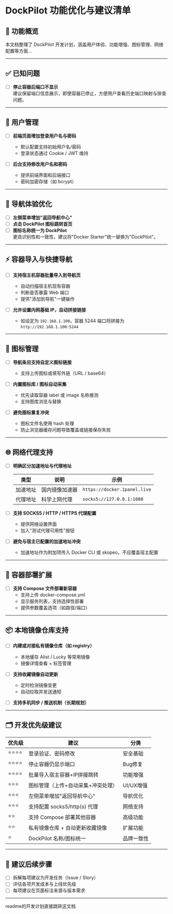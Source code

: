 # DockPilot 功能优化与建议清单

## 🧩 功能概览

本文档整理了 DockPilot 开发计划，涵盖用户体验、功能增强、图标管理、网络配置等方面...

---

## ✅ 已知问题

- [ ] **停止容器后端口不显示**  
  建议保留端口信息展示，即使容器已停止，方便用户查看历史端口映射与排查问题。

---

## 🔐 用户管理

- [ ] **前端页面增加登录用户名与密码**
  - 默认配置支持初始用户名/密码
  - 登录状态通过 Cookie / JWT 维持

- [ ] **后台支持修改用户名和密码**
  - 提供前端界面和后端接口
  - 密码加密存储（如 bcrypt）

---

## 🧭 导航体验优化

- [ ] **左侧菜单增加"返回导航中心"**
- [ ] **点击 DockPilot 图标跳转首页**
- [ ] **图标名称统一为 DockPilot**  
  更具识别性和一致性，建议将"Docker Starter"统一替换为"DockPilot"。

---

## ⚡ 容器导入与快捷导航

- [ ] **支持宿主机容器批量导入到导航页**
  - 自动扫描宿主机现有容器
  - 判断是否暴露 Web 端口
  - 提供"添加到导航"一键操作

- [ ] **允许设置内网基础 IP，自动拼接链接**
  - 如设定为 `192.168.1.100`，容器 5244 端口将拼接为 `http://192.168.1.100:5244`

---

## 🎨 图标管理

- [ ] **导航条目支持自定义图标链接**
  - 支持上传图标或填写外链（URL / base64）

- [ ] **内置图标库 / 图标自动采集**
  - 优先读取容器 label 或 image 名称推测
  - 支持图库浏览与替换

- [ ] **避免图标重复冲突**
  - 图标文件名使用 hash 处理
  - 防止浏览器缓存问题导致覆盖或链接保存失败

---

## 🌐 网络代理支持

- [ ] **明确区分加速地址与代理地址**

  | 类型 | 说明 | 示例 |
  |------|------|------|
  | 加速地址 | 国内镜像加速器 | `https://docker.1panel.live` |
  | 代理地址 | 科学上网代理 | `socks5://127.0.0.1:1080` |

- [ ] **支持 SOCKS5 / HTTP / HTTPS 代理配置**
  - 提供网络设置界面
  - 加入"测试代理可用性"按钮

- [ ] **避免与宿主已配置的加速地址冲突**
  - 加速地址作为附加项传入 Docker CLI 或 skopeo，不应覆盖宿主配置

---

## 🧩 容器部署扩展

- [ ] **支持 Compose 文件部署新容器**
  - 支持上传 docker-compose.yml
  - 显示服务列表，支持选择性部署
  - 提供参数覆盖选项（如路径/端口）

---

## 📦 本地镜像仓库支持

- [ ] **内建或对接私有镜像仓库（如 registry）**
  - 本地缓存 Alist / Lucky 等常用镜像
  - 镜像详情查看 + 标签管理

- [ ] **支持收藏镜像自动更新**
  - 定时检测镜像变更
  - 自动拉取并发送通知

- [ ] **支持多机同步 / 推送机制（长期规划）**

---

## 🗂️ 开发优先级建议

| 优先级 | 建议 | 分类 |
|--------|------|------|
| ⭐⭐⭐⭐ | 登录验证、密码修改 | 安全基础 |
| ⭐⭐⭐⭐ | 停止容器仍显示端口 | Bug修复 |
| ⭐⭐⭐⭐ | 批量导入宿主容器+IP拼接跳转 | 功能增强 |
| ⭐⭐⭐  | 图标管理（上传+自动采集+冲突处理） | UI/UX增强 |
| ⭐⭐⭐  | 左侧菜单增加"返回导航中心" | 导航优化 |
| ⭐⭐⭐  | 支持配置 socks5/http(s) 代理 | 网络支持 |
| ⭐⭐   | 支持 Compose 部署其他容器 | 高级功能 |
| ⭐⭐   | 私有镜像仓库 + 自动更新收藏镜像 | 扩展功能 |
| ⭐    | DockPilot 名称/图标统一 | 品牌一致性 |

---

## 📌 建议后续步骤

- [ ] 拆解每项建议为开发任务（Issue / Story）
- [ ] 评估各项开发成本与上线优先级
- [ ] 每项建议在页面标注来源与版本需求

---

readme的开发计划直接跳转这文档 